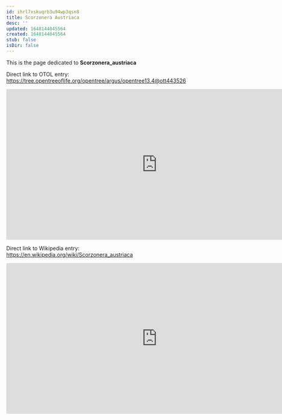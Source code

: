 ```yaml
---
id: ihrl7xskuqrb3u94wp3qsn8
title: Scorzonera Austriaca
desc: ''
updated: 1648144045564
created: 1648144045564
stub: false
isDir: false
---
```

This is the page dedicated to **Scorzonera_austriaca**


Direct link to OTOL entry: https://tree.opentreeoflife.org/opentree/argus/opentree13.4@ott443526



<html>
    <body>
    <iframe src="https://tree.opentreeoflife.org/opentree/argus/opentree13.4@ott443526"
    width="800" height="400" frameborder="0" allowfullscreen> </iframe>
    </body>
</html>
    


Direct link to Wikipedia entry: https://en.wikipedia.org/wiki/Scorzonera_austriaca



<html>
    <body>
    <iframe src="https://en.wikipedia.org/wiki/Scorzonera_austriaca"
    width="800" height="400" frameborder="0" allowfullscreen> </iframe>
    </body>
</html>
    
